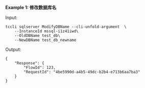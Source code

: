 **Example 1: 修改数据库名**



Input: 

```
tccli sqlserver ModifyDBName --cli-unfold-argument  \
    --InstanceId mssql-i1z41iwd\
    --OldDBName test_db\
    --NewDBName test_db_newname
```

Output: 
```
{
    "Response": {
        "FlowId": 123,
        "RequestId": "4be5990d-a4b5-49dc-b2b4-e713b6aa7ba3"
    }
}
```

